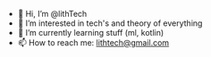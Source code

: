- 👋 Hi, I’m @lithTech
- 👀 I’m interested in tech's and theory of everything
- 🌱 I’m currently learning stuff (ml, kotlin)
- 📫 How to reach me: lithtech@gmail.com
